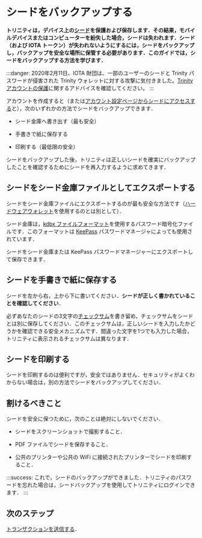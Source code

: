 # シードをバックアップする
<!-- # Back up your seed -->

**トリニティは，デバイス上の[シード](root://getting-started/0.1/clients/seeds.md)を保護および保存します．その結果，モバイルデバイスまたはコンピューターを紛失した場合，シードは失われます．シード（および IOTA トークン）が失われないようにするには，シードをバックアップし，バックアップを安全な場所に保管する必要があります．このガイドでは，シードをバックアップする方法を学びます．**
<!-- **Trinity secures and stores your [seed](root://getting-started/0.1/clients/seeds.md) on your device. As a result, if you were to ever lose your mobile device or computer, your seed would be lost. To avoid losing your seed (and your IOTA tokens), you must back it up and keep the backup in a safe place. In this guide, you learn how to back up your seed.** -->

:::danger:
2020年2月11日、IOTA 財団は、一部のユーザーのシードと Trinity パスワードが侵害された Trinity ウォレットに対する攻撃に気付きました。[Trinity アカウントの保護](../how-to-guides/protect-trinity-account.md)に関するアドバイスを確認してください。
:::
<!-- :::danger: -->
<!-- On 11 February 2020, the IOTA Foundation became aware of an attack on the Trinity wallet, during which some users’ seeds and Trinity passwords were compromised. Please check our advice for [protecting your Trinity account](../how-to-guides/protect-trinity-account.md). -->
<!-- ::: -->

アカウントを作成すると（または[アカウント設定ページからシードにアクセスする](../how-to-guides/manage-your-account.md)と），次のいずれかの方法でシードをバックアップできます．
<!-- When you create an account (or [access your seed from the account management page](../how-to-guides/manage-your-account.md)) you can back up your seed, using one of the following options: -->

- シード金庫へ書き出す（最も安全）
<!-- - SeedVault file (most secure) -->
- 手書きで紙に保存する
<!-- - Paper copy -->
- 印刷する（最低限の安全）
<!-- - Printed copy (least secure) -->

シードをバックアップした後，トリニティは正しいシードを確実にバックアップしたことを確認するためにシードを再入力するように求めてきます．
<!-- After backing up your seed, Trinity asks you to re-enter your seed to make sure that you backed up the correct one. -->

## シードをシード金庫ファイルとしてエクスポートする
<!-- ## Export your seed as a SeedVault file -->

シードをシード金庫ファイルにエクスポートするのが最も安全な方法です（[ハードウェアウォレット](../concepts/hardware-wallet.md)を使用するのとは別として）．
<!-- Exporting your seed to a SeedVault file is the most secure option (apart from using a [hardware wallet](../concepts/hardware-wallet.md)). -->

シード金庫は，[kdbx ファイルフォーマット](https://keepass.info/help/kb/kdbx_4.html)を使用するパスワード暗号化ファイルです．このフォーマットは [KeePass](https://keepass.info/) パスワードマネージャによっても使用されています．
<!-- SeedVault is a password-encrypted file that uses the [kdbx file format](https://keepass.info/help/kb/kdbx_4.html). This format is also used by the [KeePass](https://keepass.info/) password manager. -->

シードをシード金庫または KeePass パスワードマネージャーにエクスポートして保存できます．
<!-- You can export and store your seed in SeedVault or in the KeePass password manager. -->

## シードを手書きで紙に保存する
<!-- ## Write your seed on a piece of paper -->

シードを左から右，上から下に書いてください．**シードが正しく書かれていることを確認してください**．
<!-- Write your seed from left to right, top to bottom. **Check that your seed is written correctly.** -->

必ずあなたのシードの3文字の[チェックサム](root://getting-started/0.1/clients/checksums.md)を書き留め，チェックサムをシードとは別に保存してください．このチェックサムは，正しいシードを入力したかどうかを確認できる安全メカニズムです．間違った文字を1つでも入力した場合，トリニティに表示されるチェックサムは異なります．
<!-- Make sure to write your seed's 3-letter [checksum](root://getting-started/0.1/clients/checksums.md) and keep it separate from your seed. This checksum is a safety mechanism that allows you to check whether you entered the correct seed. If you enter one wrong character, the checksum that's displayed in Trinity will be different. -->

## シードを印刷する
<!-- ## Print your seed -->

シードを印刷するのは便利ですが，安全ではありません．セキュリティがよくわからない場合は，別の方法でシードをバックアップしてください．
<!-- Although printing your seed is convenient, it can be unsafe. If you're unsure about security, then use another option to back up your seed. -->

## 割けるべきこと
<!-- ## What to avoid -->

シードを安全に保つために，次のことは絶対にしないでください．
<!-- To keep your seed safe you should never do any of the following: -->

- シードをスクリーンショットで撮影すること．
<!-- - Screenshot your seed. -->
- PDF ファイルでシードを保存すること．
<!-- - Print your seed on PDF file -->
- 公共のプリンターや公共の WiFi に接続されたプリンターでシードを印刷すること．
<!-- - Print your seed from a public printer or one that's connected to WiFi -->

:::success:
これで，シードのバックアップができました．トリニティのパスワードを忘れた場合は，シードバックアップを使用してトリニティにログインできます．
:::
<!-- :::success: -->
<!-- Now you have a backup of your seed. If you ever forget your Trinity password, you can use your seed backup to log into Trinity. -->
<!-- ::: -->

## 次のステップ
<!-- ## Next steps -->

[トランザクションを送信する](../how-to-guides/send-a-transaction.md)．
<!-- [Send a transaction](../how-to-guides/send-a-transaction.md) -->
